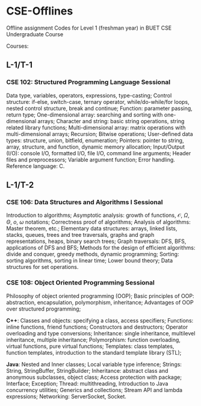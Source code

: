 # CSE-Offlines

Offline assignment Codes for Level 1 (freshman year) in BUET CSE Undergraduate Course

Courses:

## L-1/T-1

### CSE 102: Structured Programming Language Sessional

Data type, variables, operators, expressions, type-casting; Control structure: if-else, switch-case, ternary operator, while/do-while/for loops, nested control structure, break and continue; Function: parameter passing, return type; One-dimensional array: searching and sorting with one- dimensional arrays; Character and string: basic string operations, string related library functions; Multi-dimensional array: matrix operations with multi-dimensional arrays; Recursion; Bitwise operations; User-defined data types: structure, union, bitfield, enumeration; Pointers: pointer to string, array, structure, and function, dynamic memory allocation; Input/Output (I/O): console I/O, formatted I/O, file I/O, command line arguments; Header files and preprocessors; Variable argument function; Error handling.
Reference language: C.

## L-1/T-2

### CSE 106: Data Structures and Algorithms I Sessional

Introduction to algorithms; Asymptotic analysis: growth of functions, $\mathcal{O}$, $\Omega$, $\Theta$, $o$, $\omega$ notations; Correctness proof of algorithms; Analysis of algorithms: Master theorem, etc.; Elementary data structures: arrays, linked lists, stacks, queues, trees and tree traversals, graphs and graph representations, heaps, binary search trees; Graph traversals: DFS, BFS, applications of DFS and BFS; Methods for the design of efficient algorithms: divide and conquer, greedy methods, dynamic programming; Sorting: sorting algorithms, sorting in linear time; Lower bound theory; Data structures for set operations.

### CSE 108: Object Oriented Programming Sessional

Philosophy of object oriented programming (OOP); Basic principles of OOP: abstraction, encapsulation, polymorphism, inheritance; Advantages of OOP over structured programming; 

**C++**: Classes and objects: specifying a class, access specifiers; Functions: inline functions, friend functions; Constructors and destructors; Operator overloading and type conversions; Inheritance: single inheritance, multilevel inheritance, multiple inheritance; Polymorphism: function overloading, virtual functions, pure virtual functions; Templates: class templates, function templates, introduction to the standard template library (STL);

**Java**: Nested and Inner classes; Local variable type inference; Strings: String, StringBuffer, StringBuilder; Inheritance: abstract class and anonymous subclasses, object class; Access protection with package; Interface; Exception; Thread: multithreading, Introduction to Java concurrency utilities; Generics and collections; Stream API and lambda expressions; Networking: ServerSocket, Socket.
